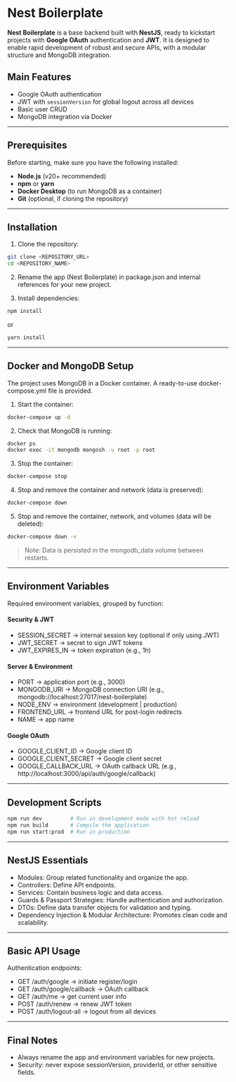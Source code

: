 # Nest Boilerplate

**Nest Boilerplate** is a base backend built with **NestJS**, ready to kickstart projects with **Google OAuth** authentication and **JWT**. It is designed to enable rapid development of robust and secure APIs, with a modular structure and MongoDB integration.

## Main Features

- Google OAuth authentication
- JWT with `sessionVersion` for global logout across all devices
- Basic user CRUD
- MongoDB integration via Docker

---

## Prerequisites

Before starting, make sure you have the following installed:

- **Node.js** (v20+ recommended)
- **npm** or **yarn**
- **Docker Desktop** (to run MongoDB as a container)
- **Git** (optional, if cloning the repository)

---

## Installation

1. Clone the repository:

```bash
git clone <REPOSITORY_URL>
cd <REPOSITORY_NAME>
```

2. Rename the app (Nest Boilerplate) in package.json and internal references for your new project.

3. Install dependencies:

```bash
npm install
```

or

```bash
yarn install
```

---

## Docker and MongoDB Setup

The project uses MongoDB in a Docker container. A ready-to-use docker-compose.yml file is provided.

1. Start the container:

```bash
docker-compose up -d
```

2. Check that MongoDB is running:

```bash
docker ps
docker exec -it mongodb mongosh -u root -p root
```

3. Stop the container:

```bash
docker-compose stop
```

4. Stop and remove the container and network (data is preserved):

```bash
docker-compose down
```

5. Stop and remove the container, network, and volumes (data will be deleted):

```bash
docker-compose down -v
```

> Note: Data is persisted in the mongodb_data volume between restarts.

---

## Environment Variables

Required environment variables, grouped by function:

#### Security & JWT

- SESSION_SECRET → internal session key (optional if only using JWT)
- JWT_SECRET → secret to sign JWT tokens
- JWT_EXPIRES_IN → token expiration (e.g., 1h)

#### Server & Environment

- PORT → application port (e.g., 3000)
- MONGODB_URI → MongoDB connection URI (e.g., mongodb://localhost:27017/nest-boilerplate)
- NODE_ENV → environment (development | production)
- FRONTEND_URL → frontend URL for post-login redirects
- NAME -> app name

#### Google OAuth

- GOOGLE_CLIENT_ID → Google client ID
- GOOGLE_CLIENT_SECRET → Google client secret
- GOOGLE_CALLBACK_URL → OAuth callback URL (e.g., http://localhost:3000/api/auth/google/callback)

---

## Development Scripts

```bash
npm run dev         # Run in development mode with hot reload
npm run build       # Compile the application
npm run start:prod  # Run in production
```

---

## NestJS Essentials

- Modules: Group related functionality and organize the app.
- Controllers: Define API endpoints.
- Services: Contain business logic and data access.
- Guards & Passport Strategies: Handle authentication and authorization.
- DTOs: Define data transfer objects for validation and typing.
- Dependency Injection & Modular Architecture: Promotes clean code and scalability.

---

## Basic API Usage

Authentication endpoints:

- GET /auth/google → initiate register/login
- GET /auth/google/callback → OAuth callback
- GET /auth/me → get current user info
- POST /auth/renew → renew JWT token
- POST /auth/logout-all → logout from all devices

---

## Final Notes

- Always rename the app and environment variables for new projects.
- Security: never expose sessionVersion, providerId, or other sensitive fields.
